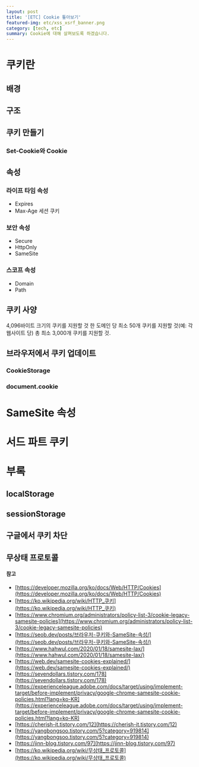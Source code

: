 ```yaml
---
layout: post
title: '[ETC] Cookie 톺아보기'
featured-img: etc/xss_xsrf_banner.png
category: [tech, etc]
summary: Cookie에 대해 살펴보도록 하겠습니다.
---
```


# 쿠키란

## 배경

## 구조

## 쿠키 만들기

### Set-Cookie와 Cookie

## 속성

### 라이프 타임 속성
- Expires
- Max-Age
세션 쿠키

### 보안 속성
- Secure
- HttpOnly
- SameSite

### 스코프 속성
- Domain
- Path

## 쿠키 사양
4,096바이트 크기의 쿠키를 지원할 것
한 도메인 당 최소 50개 쿠키를 지원할 것(예: 각 웹사이트 당)
총 최소 3,000개 쿠키를 지원할 것.

## 브라우저에서 쿠키 업데이트

### CookieStorage

### document.cookie

# SameSite 속성

# 서드 파트 쿠키

# 부록

## localStorage

## sessionStorage

## 구글에서 쿠키 차단

## 무상태 프로토콜

#### 참고
- [https://developer.mozilla.org/ko/docs/Web/HTTP/Cookies](https://developer.mozilla.org/ko/docs/Web/HTTP/Cookies)
- [https://ko.wikipedia.org/wiki/HTTP_쿠키](https://ko.wikipedia.org/wiki/HTTP_쿠키)
- [https://www.chromium.org/administrators/policy-list-3/cookie-legacy-samesite-policies](https://www.chromium.org/administrators/policy-list-3/cookie-legacy-samesite-policies)
- [https://seob.dev/posts/브라우저-쿠키와-SameSite-속성/](https://seob.dev/posts/브라우저-쿠키와-SameSite-속성/)
- [https://www.hahwul.com/2020/01/18/samesite-lax/](https://www.hahwul.com/2020/01/18/samesite-lax/)
- [https://web.dev/samesite-cookies-explained/](https://web.dev/samesite-cookies-explained/)
- [https://sevendollars.tistory.com/178](https://sevendollars.tistory.com/178)
- [https://experienceleague.adobe.com/docs/target/using/implement-target/before-implement/privacy/google-chrome-samesite-cookie-policies.html?lang=ko-KR](https://experienceleague.adobe.com/docs/target/using/implement-target/before-implement/privacy/google-chrome-samesite-cookie-policies.html?lang=ko-KR)
- [https://cherish-it.tistory.com/12](https://cherish-it.tistory.com/12)
- [https://yangbongsoo.tistory.com/5?category=919814](https://yangbongsoo.tistory.com/5?category=919814)
- [https://jinn-blog.tistory.com/97](https://jinn-blog.tistory.com/97)
- [https://ko.wikipedia.org/wiki/무상태_프로토콜](https://ko.wikipedia.org/wiki/무상태_프로토콜)